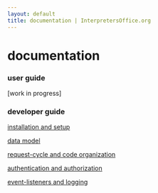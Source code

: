 ```yaml
---
layout: default
title: documentation | InterpretersOffice.org
---
```


# documentation

### user guide

[work in progress]

### developer guide

<a href="./setup.html">installation and setup</a>

[data model](./data-model.html)

[request-cycle and code organization](./request-cycle.html)

[authentication and authorization](./authentication-and-authorization.html)

[event-listeners and logging](./event-listeners-and-logging.html)




